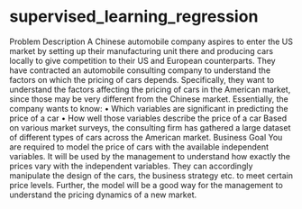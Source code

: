 # supervised_learning_regression
Problem Description
A Chinese automobile company aspires to enter the US market by setting up their manufacturing
unit there and producing cars locally to give competition to their US and European counterparts.
They have contracted an automobile consulting company to understand the factors on which
the pricing of cars depends. Specifically, they want to understand the factors affecting the pricing
of cars in the American market, since those may be very different from the Chinese market.
Essentially, the company wants to know:
• Which variables are significant in predicting the price of a car
• How well those variables describe the price of a car
Based on various market surveys, the consulting firm has gathered a large dataset of different types of cars across the American market.
Business Goal
You are required to model the price of cars with the available independent variables. It will be
used by the management to understand how exactly the prices vary with the independent
variables. They can accordingly manipulate the design of the cars, the business strategy etc. to
meet certain price levels. Further, the model will be a good way for the management to
understand the pricing dynamics of a new market.
